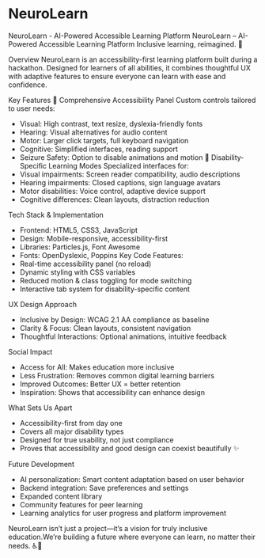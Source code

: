 # NeuroLearn
NeuroLearn - AI-Powered Accessible Learning Platform
NeuroLearn – AI-Powered Accessible Learning Platform
Inclusive learning, reimagined. 🤖

Overview
NeuroLearn is an accessibility-first learning platform built during a hackathon. Designed for learners of all abilities, it combines thoughtful UX with adaptive features to ensure everyone can learn with ease and confidence.

Key Features
🔧 Comprehensive Accessibility Panel
Custom controls tailored to user needs:
* Visual: High contrast, text resize, dyslexia-friendly fonts
* Hearing: Visual alternatives for audio content
* Motor: Larger click targets, full keyboard navigation
* Cognitive: Simplified interfaces, reading support
* Seizure Safety: Option to disable animations and motion
🎯 Disability-Specific Learning Modes
Specialized interfaces for:
* Visual impairments: Screen reader compatibility, audio descriptions
* Hearing impairments: Closed captions, sign language avatars
* Motor disabilities: Voice control, adaptive device support
* Cognitive differences: Clean layouts, distraction reduction

Tech Stack & Implementation
* Frontend: HTML5, CSS3, JavaScript
* Design: Mobile-responsive, accessibility-first
* Libraries: Particles.js, Font Awesome
* Fonts: OpenDyslexic, Poppins
Key Code Features:
* Real-time accessibility panel (no reload)
* Dynamic styling with CSS variables
* Reduced motion & class toggling for mode switching
* Interactive tab system for disability-specific content

UX Design Approach
* Inclusive by Design: WCAG 2.1 AA compliance as baseline
* Clarity & Focus: Clean layouts, consistent navigation
* Thoughtful Interactions: Optional animations, intuitive feedback

Social Impact
* Access for All: Makes education more inclusive
* Less Frustration: Removes common digital learning barriers
* Improved Outcomes: Better UX = better retention
* Inspiration: Shows that accessibility can enhance design

What Sets Us Apart
* Accessibility-first from day one
* Covers all major disability types
* Designed for true usability, not just compliance
* Proves that accessibility and good design can coexist beautifully ✨

Future Development
* AI personalization: Smart content adaptation based on user behavior
* Backend integration: Save preferences and settings
* Expanded content library
* Community features for peer learning
* Learning analytics for user progress and platform improvement

NeuroLearn isn’t just a project—it’s a vision for truly inclusive education.We’re building a future where everyone can learn, no matter their needs. ♿📘
